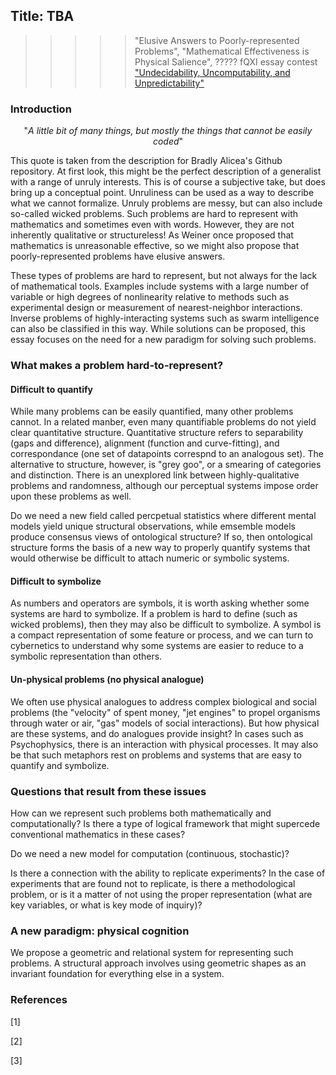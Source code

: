 ## Title: TBA

>>>>> "Elusive Answers to Poorly-represented Problems", "Mathematical Effectiveness is Physical Salience", ?????
>>>>> fQXI essay contest ["Undecidability, Uncomputability, and Unpredictability"](https://fqxi.org/community/essay/rules) 
     
### Introduction  
<p align="center">
          "<i>A little bit of many things, but mostly the things that cannot be easily coded</i>" 
</p>
     
This quote is taken from the description for Bradly Alicea's Github repository. At first look, this might be the perfect description of a generalist with a range of unruly interests. This is of course a subjective take, but does bring up a conceptual point. Unruliness can be used as a way to describe what we cannot formalize. Unruly problems are messy, but can also include so-called wicked problems. Such problems are hard to represent with mathematics and sometimes even with words. However, they are not inherently qualitative or structureless!  As Weiner once proposed that mathematics is unreasonable effective, so we might also propose that poorly-represented problems have elusive answers.  

These types of problems are hard to represent, but not always for the lack of mathematical tools. Examples include systems with a large number of variable or high degrees of nonlinearity relative to methods such as experimental design or measurement of nearest-neighbor interactions. Inverse problems of highly-interacting systems such as swarm intelligence can also be classified in this way. While solutions can be proposed, this essay focuses on the need for a new paradigm for solving such problems.

### What makes a problem hard-to-represent?

#### Difficult to quantify
While many problems can be easily quantified, many other problems cannot. In a related manber, even many quantifiable problems do not yield clear quantitative structure. Quantitative structure refers to separability (gaps and difference), alignment (function and curve-fitting), and correspondance (one set of datapoints correspnd to an analogous set). The alternative to structure, however, is "grey goo", or a smearing of categories and distinction. There is an unexplored link between highly-qualitative problems and randomness, although our perceptual systems impose order upon these problems as well. 

Do we need a new field called percpetual statistics where different mental models yield unique structural observations, while emsemble models produce consensus views of ontological structure? If so, then ontological structure forms the basis of a new way to properly quantify systems that would otherwise be difficult to attach numeric or symbolic systems.  

#### Difficult to symbolize  
As numbers and operators are symbols, it is worth asking whether some systems are hard to symbolize. If a problem is hard to define (such as wicked problems), then they may also be difficult to symbolize. A symbol is a compact representation of some feature or process, and we can turn to cybernetics to understand why some systems are easier to reduce to a symbolic representation than others.  

#### Un-physical problems (no physical analogue)  
We often use physical analogues to address complex biological and social problems (the "velocity" of spent money, "jet engines" to propel organisms through water or air, "gas" models of social interactions). But how physical are these systems, and do analogues provide insight? In cases such as Psychophysics, there is an interaction with physical processes. It may also be that such metaphors rest on problems and systems that are easy to quantify and symbolize.  

### Questions that result from these issues  

How can we represent such problems both mathematically and computationally? Is there a type of logical framework that might supercede conventional mathematics in these cases?

Do we need a new model for computation (continuous, stochastic)?  

Is there a connection with the ability to replicate experiments? In the case of experiments that are found not to replicate, is there a methodological problem, or is it a matter of not using the proper representation (what are key variables, or what is key mode of inquiry)? 

### A new paradigm: physical cognition  
We propose a geometric and relational system for representing such problems. A structural approach involves using geometric shapes as an invariant foundation for everything else in a system. 

### References
[1]

[2]

[3]
